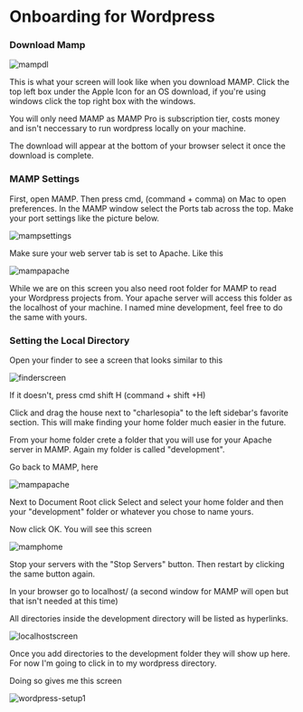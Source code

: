 # Onboarding for Wordpress

### Download Mamp

![mampdl](/assets/src/mamp-dl-screen.png)


This is what your screen will look like when you download MAMP. 
Click the top left box under the Apple Icon for an OS download, if you're using windows click the top right box with the windows. 

You will only need MAMP as MAMP Pro is subscription tier, costs money and isn't neccessary to run wordpress locally on your machine. 

The download will appear at the bottom of your browser select it once the download is complete. 

### MAMP Settings

First, open MAMP.
Then press cmd, (command + comma) on Mac to open preferences.
In the MAMP window select the Ports tab across the top. Make your port settings like the picture below. 

![mampsettings](/assets/src/mamp-server-settings.png)

Make sure your web server tab is set to Apache. Like this 

![mampapache](/assets/src/mamp-apache-settings.png)

While we are on this screen you also need root folder for MAMP to read your Wordpress projects from. Your apache server will access this folder as the localhost of your machine. I named mine development, feel free to do the same with yours. 

### Setting the Local Directory

Open your finder to see a screen that looks similar to this

![finderscreen](/assets/src/finder-screen.png)

If it doesn't, press cmd shift H (command + shift +H)

Click and drag the house next to "charlesopia" to the left sidebar's favorite section. This will make finding your home folder much easier in the future.

From your home folder crete a folder that you will use for your Apache server in MAMP. Again my folder is called "development".

Go back to MAMP, here 

![mampapache](/assets/src/mamp-apache-settings.png)

Next to Document Root click Select and select your home folder and then your "development" folder or whatever you chose to name yours. 

Now click OK. You will see this screen

![mamphome](/assets/src/mamp-home.png)

Stop your servers with the "Stop Servers" button. Then restart by clicking the same button again. 

In your browser go to localhost/ (a second window for MAMP will open but that isn't needed at this time)

All directories inside the development directory will be listed as hyperlinks.

![localhostscreen](/assets/src/localhost-screen.png)

Once you add directories to the development folder they will show up here. For now I'm going to click in to my wordpress directory. 

Doing so gives me this screen

![wordpress-setup1](/assets/src/wordpress-setup1.png)